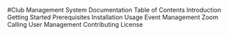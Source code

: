 #Club Management System Documentation
Table of Contents
Introduction
Getting Started
Prerequisites
Installation
Usage
Event Management
Zoom Calling
User Management
Contributing
License
